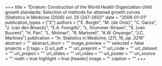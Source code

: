 +++
title = "Erratum: Construction of the World Health Organization child growth standards: Selection of methods for attained growth curves (Statistics in Medicine (2006) vol. 25 (247-265))"
date = "2008-01-01"
publication_types = ["2"]
authors = ["E. Borghi", "M. {de Onis}", "C. Garza", "J. {van den Broeck}", "E.A. Frongillo", "L. Grummer-Strawn", "S. {van Buuren}", "H. Pan", "L. Molinari", "R. Martorell", "A.W. Onyango", "J.C. Martines"]
publication = "In: Statistics in Medicine, (27), 16, _pp. 3216_"
abstract = ""
abstract_short = ""
image_preview = ""
selected = false
projects = []
tags = []
url_pdf = ""
url_preprint = ""
url_code = ""
url_dataset = ""
url_project = ""
url_slides = ""
url_video = ""
url_poster = ""
url_source = ""
math = true
highlight = true
[header]
image = ""
caption = ""
+++
